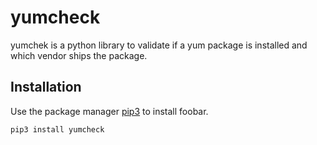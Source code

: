 # yumcheck

yumchek is a python library to validate if a yum package is installed and which vendor ships the package.

## Installation

Use the package manager [pip3](https://pip.pypa.io/en/stable/) to install foobar.

```bash
pip3 install yumcheck
```